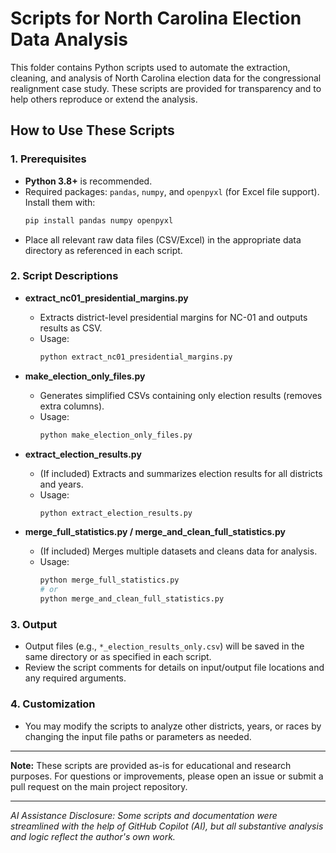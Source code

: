 # Scripts for North Carolina Election Data Analysis

This folder contains Python scripts used to automate the extraction, cleaning, and analysis of North Carolina election data for the congressional realignment case study. These scripts are provided for transparency and to help others reproduce or extend the analysis.

## How to Use These Scripts

### 1. Prerequisites
- **Python 3.8+** is recommended.
- Required packages: `pandas`, `numpy`, and `openpyxl` (for Excel file support). Install them with:
  ```sh
  pip install pandas numpy openpyxl
  ```
- Place all relevant raw data files (CSV/Excel) in the appropriate data directory as referenced in each script.

### 2. Script Descriptions

- **extract_nc01_presidential_margins.py**
  - Extracts district-level presidential margins for NC-01 and outputs results as CSV.
  - Usage:
    ```sh
    python extract_nc01_presidential_margins.py
    ```

- **make_election_only_files.py**
  - Generates simplified CSVs containing only election results (removes extra columns).
  - Usage:
    ```sh
    python make_election_only_files.py
    ```

- **extract_election_results.py**
  - (If included) Extracts and summarizes election results for all districts and years.
  - Usage:
    ```sh
    python extract_election_results.py
    ```

- **merge_full_statistics.py / merge_and_clean_full_statistics.py**
  - (If included) Merges multiple datasets and cleans data for analysis.
  - Usage:
    ```sh
    python merge_full_statistics.py
    # or
    python merge_and_clean_full_statistics.py
    ```

### 3. Output
- Output files (e.g., `*_election_results_only.csv`) will be saved in the same directory or as specified in each script.
- Review the script comments for details on input/output file locations and any required arguments.

### 4. Customization
- You may modify the scripts to analyze other districts, years, or races by changing the input file paths or parameters as needed.

---

**Note:** These scripts are provided as-is for educational and research purposes. For questions or improvements, please open an issue or submit a pull request on the main project repository.

---

*AI Assistance Disclosure: Some scripts and documentation were streamlined with the help of GitHub Copilot (AI), but all substantive analysis and logic reflect the author's own work.*
